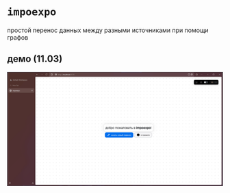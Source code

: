 # `impoexpo`

простой перенос данных между разными источниками при помощи графов

## демо (11.03)

![](img/demo.gif)